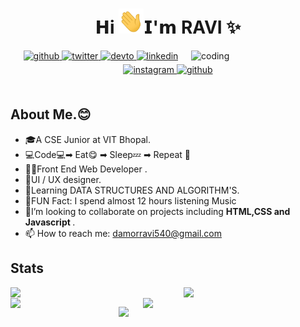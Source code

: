 <h1 align="center">𝗛i <img src="https://github.com/ABSphreak/ABSphreak/blob/master/gifs/Hi.gif" height="40px" width="40px">𝗜'𝗺 RAVI ✨</h1>
<img align = "right" alt = "coding" width = "215"  src = "https://user-images.githubusercontent.com/87522195/177504295-f59f5969-dbf9-4092-9695-868fdd399afe.png">



<div align="center">
<a href="https://github.com/ravithemore" target="_blank">
<img src=https://img.shields.io/badge/github-%2324292e.svg?&style=for-the-badge&logo=github&logoColor=white alt=github style="margin-bottom: 5px;" />
</a>
<a href="https://twitter.com/ravithemore" target="_blank">
<img src=https://img.shields.io/badge/twitter-%2300acee.svg?&style=for-the-badge&logo=twitter&logoColor=white alt=twitter style="margin-bottom: 5px;" />
</a>
<a href="https://dev.to/ravithemore" target="_blank">
<img src=https://img.shields.io/badge/dev.to-%2308090A.svg?&style=for-the-badge&logo=dev.to&logoColor=white alt=devto style="margin-bottom: 5px;" />
</a>
<a href="https://www.linkedin.com/in/ravimdamor9450/" target="_blank">
<img src=https://img.shields.io/badge/linkedin-%231E77B5.svg?&style=for-the-badge&logo=linkedin&logoColor=white alt=linkedin style="margin-bottom: 5px;" />
</a>
</a>
<a href="https://instagram.com/ravithemore" target="_blank">
<img src=https://img.shields.io/badge/instagram-%23000000.svg?&style=for-the-badge&logo=instagram&logoColor=white alt=instagram style="margin-bottom: 5px;" />
</a>  
<a href="https://ravithemore.hashnode.dev/" target="_blank">
<img src=https://img.shields.io/badge/Hashnode-2962FF?style=for-the-badge&logo=hashnode&logoColor=white alt=github style="margin-bottom: 5px;" />
</a>
</div>  

<br />


## About Me.😊
- 🎓A CSE Junior at VIT Bhopal.
- 💻Code💻➡ Eat😋 ➡ Sleep💤 ➡ Repeat 🔁
- 👨‍💻Front End Web Developer .
- 🍧UI / UX designer.
- 📖Learning DATA STRUCTURES AND ALGORITHM'S.
- 🎈FUN Fact: I spend almost 12 hours listening Music
- 👯I’m looking to collaborate on projects including <B>HTML,CSS and Javascript </B>. <br>
- 📫 How to reach me: damorravi540@gmail.com <br>




 
 
 




## Stats
 <p align="center">
 <img src="https://github-readme-streak-stats.herokuapp.com/?user=ravithemore&theme=dark" width="45%" align="left"/>
 <img src="https://github-readme-stats.vercel.app/api?username=ravithemore&theme=dark&count_private=true&include_all_commits=true&show_icons=true&custom_title=%23%20GitHub%20Stats%20%E2%9C%85" width="45%" align="right"/>
  <br/>
  <img src="https://github-readme-stats.vercel.app/api/top-langs/?username=ravithemore&theme=dark&layout=compact&langs_count=10&custom_title=%23%20Most%20Used%20Languages%20%F0%9F%91%A8%F0%9F%8F%BD%E2%80%8D%F0%9F%92%BB" align="left" width="30%"/>
  <img src="https://github-profile-summary-cards.vercel.app/api/cards/profile-details?username=ravithemore&theme=moonlight" width="58%" align="right" />
 <!--
  <img src="https://github-profile-trophy.vercel.app/?username=divyanshu1810&row=1(https://github.com/divyanshu1810/github-profile-trophy)" />
-->
<p/>






<p align="center">
  <img src="https://capsule-render.vercel.app/api?type=waving&color=gradient&height=80&section=footer"/>
</p>




